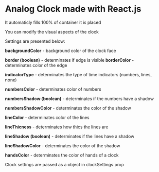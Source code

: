 # Analog Clock made with React.js

It automaticly fills 100% of container it is placed

You can modify the visual aspects of the clock

Settings are presented below:

**backgroundColor** - background color of the clock face

**border (boolean)** - determinates if edge is visible
**borderColor** - determinates color of the edge

**indicatorType** - determinates the type of time indicators (numbers, lines, none)

**numbersColor** - determinates color of numbers

**numbersShadow (boolean)** - determinates if the numbers have a shadow

**numbersShadowColor** - determinates the color of the shadow

**lineColor** - determinates color of the lines

**lineThicness** - determinates how thics the lines are

**lineShadow (boolean)** - determinates if the lines have a shadow

**lineShadowColor** - determinates the color of the shadow

**handsColor** - determinates the color of hands of a clock

Clock settings are passed as a object in clockSettings prop